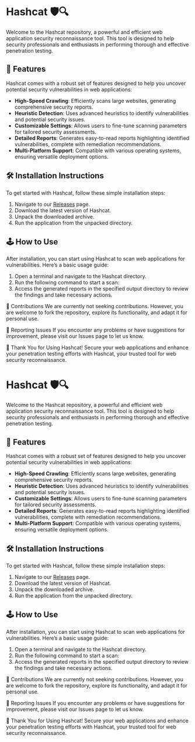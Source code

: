 # Hashcat 🛡️🔍

Welcome to the Hashcat repository, a powerful and efficient web application security reconnaissance tool. This tool is designed to help security professionals and enthusiasts in performing thorough and effective penetration testing.

## 🚀 Features

Hashcat comes with a robust set of features designed to help you uncover potential security vulnerabilities in web applications:

- **High-Speed Crawling**: Efficiently scans large websites, generating comprehensive security reports.
- **Heuristic Detection**: Uses advanced heuristics to identify vulnerabilities and potential security issues.
- **Customizable Settings**: Allows users to fine-tune scanning parameters for tailored security assessments.
- **Detailed Reports**: Generates easy-to-read reports highlighting identified vulnerabilities, complete with remediation recommendations.
- **Multi-Platform Support**: Compatible with various operating systems, ensuring versatile deployment options.

## 🛠️ Installation Instructions

To get started with Hashcat, follow these simple installation steps:

1. Navigate to our [Releases](../../releases) page.
2. Download the latest version of Hashcat.
3. Unpack the downloaded archive.
4. Run the application from the unpacked directory.

## 🕹️ How to Use

After installation, you can start using Hashcat to scan web applications for vulnerabilities. Here’s a basic usage guide:

1. Open a terminal and navigate to the Hashcat directory.
2. Run the following command to start a scan:
3. Access the generated reports in the specified output directory to review the findings and take necessary actions.

🛑 Contributions
We are currently not seeking contributions. However, you are welcome to fork the repository, explore its functionality, and adapt it for personal use.

🐞 Reporting Issues
If you encounter any problems or have suggestions for improvement, please visit our Issues page to let us know.

🌟 Thank You for Using Hashcat!
Secure your web applications and enhance your penetration testing efforts with Hashcat, your trusted tool for web security reconnaissance.
# Hashcat 🛡️🔍

Welcome to the Hashcat repository, a powerful and efficient web application security reconnaissance tool. This tool is designed to help security professionals and enthusiasts in performing thorough and effective penetration testing.

## 🚀 Features

Hashcat comes with a robust set of features designed to help you uncover potential security vulnerabilities in web applications:

- **High-Speed Crawling**: Efficiently scans large websites, generating comprehensive security reports.
- **Heuristic Detection**: Uses advanced heuristics to identify vulnerabilities and potential security issues.
- **Customizable Settings**: Allows users to fine-tune scanning parameters for tailored security assessments.
- **Detailed Reports**: Generates easy-to-read reports highlighting identified vulnerabilities, complete with remediation recommendations.
- **Multi-Platform Support**: Compatible with various operating systems, ensuring versatile deployment options.

## 🛠️ Installation Instructions

To get started with Hashcat, follow these simple installation steps:

1. Navigate to our [Releases](../../releases) page.
2. Download the latest version of Hashcat.
3. Unpack the downloaded archive.
4. Run the application from the unpacked directory.

## 🕹️ How to Use

After installation, you can start using Hashcat to scan web applications for vulnerabilities. Here’s a basic usage guide:

1. Open a terminal and navigate to the Hashcat directory.
2. Run the following command to start a scan:
3. Access the generated reports in the specified output directory to review the findings and take necessary actions.

🛑 Contributions
We are currently not seeking contributions. However, you are welcome to fork the repository, explore its functionality, and adapt it for personal use.

🐞 Reporting Issues
If you encounter any problems or have suggestions for improvement, please visit our Issues page to let us know.

🌟 Thank You for Using Hashcat!
Secure your web applications and enhance your penetration testing efforts with Hashcat, your trusted tool for web security reconnaissance.
